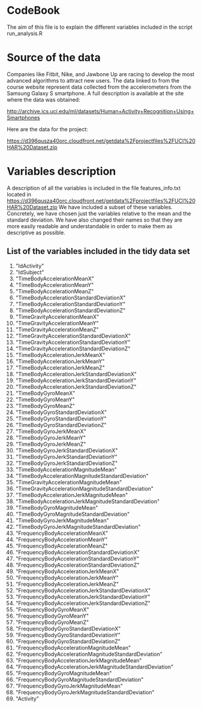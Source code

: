 # CodeBook

The aim of this file is to explain the different variables included in the script run_analysis.R

# Source of the data 

Companies like Fitbit, Nike, and Jawbone Up are racing to develop the most advanced algorithms to attract new users. The data linked to from the course website represent data collected from the accelerometers from the Samsung Galaxy S smartphone. A full description is available at the site where the data was obtained:

http://archive.ics.uci.edu/ml/datasets/Human+Activity+Recognition+Using+Smartphones

Here are the data for the project:

https://d396qusza40orc.cloudfront.net/getdata%2Fprojectfiles%2FUCI%20HAR%20Dataset.zip

# Variables description
A description of all the variables is included in the file features_info.txt located in https://d396qusza40orc.cloudfront.net/getdata%2Fprojectfiles%2FUCI%20HAR%20Dataset.zip
We have included a subset of these variables. Concretely, we have chosen just the variables relative to the mean and the standard deviation. We have also changed their names so that they are more easily readable and understandable in order to make them as descriptive as possible.

## List of the variables included in the tidy data set
1. "IdActivity"                                             
2. "IdSubject"                                              
3. "TimeBodyAccelerationMeanX"                              
4. "TimeBodyAccelerationMeanY"                              
5. "TimeBodyAccelerationMeanZ"                              
6. "TimeBodyAccelerationStandardDeviationX"                 
7. "TimeBodyAccelerationStandardDeviationY"                 
8. "TimeBodyAccelerationStandardDeviationZ"                 
9. "TimeGravityAccelerationMeanX"                           
10. "TimeGravityAccelerationMeanY"                           
11. "TimeGravityAccelerationMeanZ"                           
12. "TimeGravityAccelerationStandardDeviationX"              
13. "TimeGravityAccelerationStandardDeviationY"              
14. "TimeGravityAccelerationStandardDeviationZ"              
15. "TimeBodyAccelerationJerkMeanX"                          
16. "TimeBodyAccelerationJerkMeanY"                          
17. "TimeBodyAccelerationJerkMeanZ"                          
18. "TimeBodyAccelerationJerkStandardDeviationX"             
19. "TimeBodyAccelerationJerkStandardDeviationY"             
20. "TimeBodyAccelerationJerkStandardDeviationZ"             
21. "TimeBodyGyroMeanX"                                      
22. "TimeBodyGyroMeanY"                                      
23. "TimeBodyGyroMeanZ"                                      
24. "TimeBodyGyroStandardDeviationX"                         
25. "TimeBodyGyroStandardDeviationY"                         
26. "TimeBodyGyroStandardDeviationZ"                         
27. "TimeBodyGyroJerkMeanX"                                  
28. "TimeBodyGyroJerkMeanY"                                  
29. "TimeBodyGyroJerkMeanZ"                                  
30. "TimeBodyGyroJerkStandardDeviationX"                     
31. "TimeBodyGyroJerkStandardDeviationY"                     
32. "TimeBodyGyroJerkStandardDeviationZ"                     
33. "TimeBodyAccelerationMagnitudeMean"                      
34. "TimeBodyAccelerationMagnitudeStandardDeviation"         
35. "TimeGravityAccelerationMagnitudeMean"                   
36. "TimeGravityAccelerationMagnitudeStandardDeviation"      
37. "TimeBodyAccelerationJerkMagnitudeMean"                  
38. "TimeBodyAccelerationJerkMagnitudeStandardDeviation"     
39. "TimeBodyGyroMagnitudeMean"                              
40. "TimeBodyGyroMagnitudeStandardDeviation"                 
41. "TimeBodyGyroJerkMagnitudeMean"                          
42. "TimeBodyGyroJerkMagnitudeStandardDeviation"             
43. "FrequencyBodyAccelerationMeanX"                         
44. "FrequencyBodyAccelerationMeanY"                         
45. "FrequencyBodyAccelerationMeanZ"                         
46. "FrequencyBodyAccelerationStandardDeviationX"            
47. "FrequencyBodyAccelerationStandardDeviationY"            
48. "FrequencyBodyAccelerationStandardDeviationZ"            
49. "FrequencyBodyAccelerationJerkMeanX"                     
50. "FrequencyBodyAccelerationJerkMeanY"                     
51. "FrequencyBodyAccelerationJerkMeanZ"                     
52. "FrequencyBodyAccelerationJerkStandardDeviationX"        
53. "FrequencyBodyAccelerationJerkStandardDeviationY"        
54. "FrequencyBodyAccelerationJerkStandardDeviationZ"        
55. "FrequencyBodyGyroMeanX"                                 
56. "FrequencyBodyGyroMeanY"                                 
57. "FrequencyBodyGyroMeanZ"                                 
58. "FrequencyBodyGyroStandardDeviationX"                    
59. "FrequencyBodyGyroStandardDeviationY"                    
60. "FrequencyBodyGyroStandardDeviationZ"                    
61. "FrequencyBodyAccelerationMagnitudeMean"                 
62. "FrequencyBodyAccelerationMagnitudeStandardDeviation"    
63. "FrequencyBodyAccelerationJerkMagnitudeMean"             
64. "FrequencyBodyAccelerationJerkMagnitudeStandardDeviation"
65. "FrequencyBodyGyroMagnitudeMean"                         
66. "FrequencyBodyGyroMagnitudeStandardDeviation"            
67. "FrequencyBodyGyroJerkMagnitudeMean"                     
68. "FrequencyBodyGyroJerkMagnitudeStandardDeviation" 
69. "Activity" 
